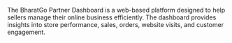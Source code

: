The BharatGo Partner Dashboard is a web-based platform designed to help sellers manage their online business efficiently. The dashboard provides insights into store performance, sales, orders, website visits, and customer engagement.
